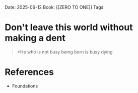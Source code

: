 Date: 2025-06-12
Book: [[ZERO TO ONE]]
Tags: 

# Don't leave this world without making a dent

>*He who is not busy being born is busy dying
# References 
- Foundations